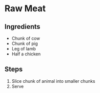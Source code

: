 # Raw Meat

## Ingredients
* Chunk of cow
* Chunk of pig
* Leg of lamb
* Half a chicken

## Steps
1. Slice chunk of animal into smaller chunks
2. Serve
